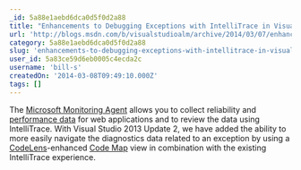 ```yaml
---
_id: 5a88e1aebd6dca0d5f0d2a88
title: "Enhancements to Debugging Exceptions with IntelliTrace in Visual Studio 2013"
url: 'http://blogs.msdn.com/b/visualstudioalm/archive/2014/03/07/enhancements-to-debugging-exceptions-with-intellitrace-in-visual-studio-2013.aspx'
category: 5a88e1aebd6dca0d5f0d2a88
slug: 'enhancements-to-debugging-exceptions-with-intellitrace-in-visual-studio-2013'
user_id: 5a83ce59d6eb0005c4ecda2c
username: 'bill-s'
createdOn: '2014-03-08T09:49:10.000Z'
tags: []
---
```


The <a href="http://blogs.msdn.com/b/visualstudioalm/archive/2013/09/20/introducing-microsoft-monitoring-agent.aspx">Microsoft Monitoring Agent</a> allows you to collect reliability and <a href="http://blogs.msdn.com/b/visualstudioalm/archive/2013/09/20/performance-details-in-intellitrace.aspx">performance data</a> for web applications and to review the data using IntelliTrace. With Visual Studio 2013 Update 2, we have added the ability to more easily navigate the diagnostics data related to an exception by using a <a href="http://msdn.microsoft.com/en-us/library/vstudio/dn269218(v=vs.120).aspx">CodeLens</a>-enhanced <a href="http://blogs.msdn.com/b/visualstudioalm/archive/2012/10/26/introducing-code-map-in-visual-studio-2012-update-1-ctp.aspx">Code Map</a> view in combination with the existing IntelliTrace experience.
